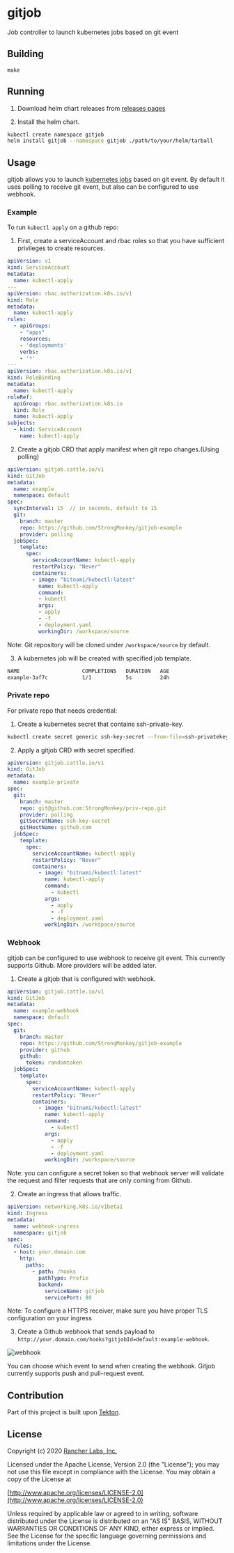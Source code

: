 gitjob
========

Job controller to launch kubernetes jobs based on git event

## Building

`make`

## Running

1. Download helm chart releases from [releases pages](https://github.com/rancher/gitjob/releases)

2. Install the helm chart.

```bash
kubectl create namespace gitjob
helm install gitjob --namespace gitjob ./path/to/your/helm/tarball
```

## Usage

gitjob allows you to launch [kubernetes jobs](https://kubernetes.io/docs/concepts/workloads/controllers/job/) based on git event. By default it uses polling to receive git event, but also can be configured to use webhook.

### Example

To run `kubectl apply` on a github repo:

1. First, create a serviceAccount and rbac roles so that you have sufficient privileges to create resources.

```yaml
apiVersion: v1
kind: ServiceAccount
metadata:
  name: kubectl-apply
---
apiVersion: rbac.authorization.k8s.io/v1
kind: Role
metadata:
  name: kubectl-apply
rules:
  - apiGroups:
    - "apps"
    resources:
    - 'deployments'
    verbs:
    - '*'
---
apiVersion: rbac.authorization.k8s.io/v1
kind: RoleBinding
metadata:
  name: kubectl-apply
roleRef:
  apiGroup: rbac.authorization.k8s.io
  kind: Role
  name: kubectl-apply
subjects:
  - kind: ServiceAccount
    name: kubectl-apply
```

2. Create a gitjob CRD that apply manifest when git repo changes.(Using polling)

```yaml
apiVersion: gitjob.cattle.io/v1
kind: GitJob
metadata:
  name: example
  namespace: default
spec:
  syncInterval: 15  // in seconds, default to 15 
  git:
    branch: master
    repo: https://github.com/StrongMonkey/gitjob-example
    provider: polling
  jobSpec:
    template:
      spec:
        serviceAccountName: kubectl-apply
        restartPolicy: "Never"
        containers:
        - image: "bitnami/kubectl:latest"
          name: kubectl-apply
          command:
          - kubectl
          args:
          - apply
          - -f
          - deployment.yaml
          workingDir: /workspace/source
```

Note: Git repository will be cloned under `/workspace/source` by default.

3. A kubernetes job will be created with specified job template. 

```bash
NAME                    COMPLETIONS   DURATION   AGE
example-3af7c           1/1           5s         24h
```

### Private repo

For private repo that needs credential:

1. Create a kubernetes secret that contains ssh-private-key.

```bash
kubectl create secret generic ssh-key-secret --from-file=ssh-privatekey=/path/to/private-key
```

2. Apply a gitjob CRD with secret specified.

```yaml
apiVersion: gitjob.cattle.io/v1
kind: GitJob
metadata:
  name: example-private
spec:
  git:
    branch: master
    repo: git@github.com:StrongMonkey/priv-repo.git
    provider: polling
    gitSecretName: ssh-key-secret
    gitHostName: github.com
  jobSpec:
    template:
      spec:
        serviceAccountName: kubectl-apply
        restartPolicy: "Never"
        containers:
          - image: "bitnami/kubectl:latest"
            name: kubectl-apply
            command:
              - kubectl
            args:
              - apply
              - -f
              - deployment.yaml
            workingDir: /workspace/source
```

### Webhook

gitjob can be configured to use webhook to receive git event. This currently supports Github. More providers will be added later.

1. Create a gitjob that is configured with webhook.

```yaml
apiVersion: gitjob.cattle.io/v1
kind: GitJob
metadata:
  name: example-webhook
  namespace: default
spec:
  git:
    branch: master
    repo: https://github.com/StrongMonkey/gitjob-example
    provider: github
    github:
      token: randomtoken
  jobSpec:
    template:
      spec:
        serviceAccountName: kubectl-apply
        restartPolicy: "Never"
        containers:
          - image: "bitnami/kubectl:latest"
            name: kubectl-apply
            command:
              - kubectl
            args:
              - apply
              - -f
              - deployment.yaml
            workingDir: /workspace/source
```

Note: you can configure a secret token so that webhook server will validate the request and filter requests that are only coming from Github.

2. Create an ingress that allows traffic.

```yaml
apiVersion: networking.k8s.io/v1beta1
kind: Ingress
metadata:
  name: webhook-ingress
  namespace: gitjob
spec:
  rules:
  - host: your.domain.com
    http:
      paths:
        - path: /hooks
          pathType: Prefix
          backend:
            serviceName: gitjob
            servicePort: 80
```

Note: To configure a HTTPS receiver, make sure you have proper TLS configuration on your ingress

3. Create a Github webhook that sends payload to `http://your.domain.com/hooks?gitjobId=default:example-webhook`.

![webhook](/webhook.png)

You can choose which event to send when creating the webhook. Gitjob currently supports push and pull-request event.

## Contribution 

Part of this project is built upon [Tekton](https://github.com/tektoncd).

## License
Copyright (c) 2020 [Rancher Labs, Inc.](http://rancher.com)

Licensed under the Apache License, Version 2.0 (the "License");
you may not use this file except in compliance with the License.
You may obtain a copy of the License at

[http://www.apache.org/licenses/LICENSE-2.0](http://www.apache.org/licenses/LICENSE-2.0)

Unless required by applicable law or agreed to in writing, software
distributed under the License is distributed on an "AS IS" BASIS,
WITHOUT WARRANTIES OR CONDITIONS OF ANY KIND, either express or implied.
See the License for the specific language governing permissions and
limitations under the License.
